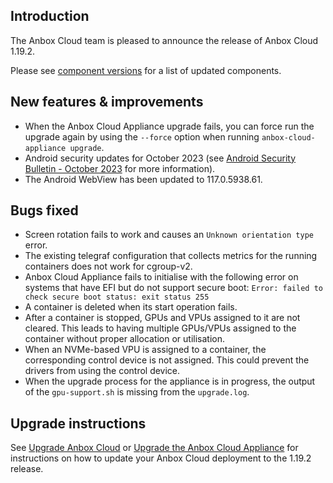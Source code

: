 ## Introduction

The Anbox Cloud team is pleased to announce the release of Anbox Cloud 1.19.2.

Please see [component versions](https://anbox-cloud.io/docs/ref/component-versions) for a list of updated components.

## New features & improvements

* When the Anbox Cloud Appliance upgrade fails, you can force run the upgrade again by using the `--force` option when running `anbox-cloud-appliance upgrade`.
* Android security updates for October 2023 (see [Android Security Bulletin - October 2023](https://source.android.com/docs/security/bulletin/2023-10-01) for more information).
* The Android WebView has been updated to 117.0.5938.61.

## Bugs fixed
* Screen rotation fails to work and causes an `Unknown orientation type` error. <!--AC-1864-->
* The existing telegraf configuration that collects metrics for the running containers does not work for cgroup-v2. <!--AC-1919-->
* Anbox Cloud Appliance fails to initialise with the following error on systems that have EFI but do not support secure boot: <!--AC-1951-->
    `Error: failed to check secure boot status: exit status 255`
* A container is deleted when its start operation fails. <!--AC-1952-->
* After a container is stopped, GPUs and VPUs assigned to it are not cleared. This leads to having multiple GPUs/VPUs assigned to the container without proper allocation or utilisation. <!--AC-1953-->
* When an NVMe-based VPU is assigned to a container, the corresponding control device is not assigned. This could prevent the drivers from using the control device. <!--AC-1955-->
* When the upgrade process for the appliance is in progress, the output of the `gpu-support.sh` is missing from the `upgrade.log`.<!--AC-1956-->


## Upgrade instructions

See [Upgrade Anbox Cloud](https://anbox-cloud.io/docs/howto/update/upgrade-anbox) or [Upgrade the Anbox Cloud Appliance](https://anbox-cloud.io/docs/howto/update/upgrade-appliance) for instructions on how to update your Anbox Cloud deployment to the 1.19.2 release.
